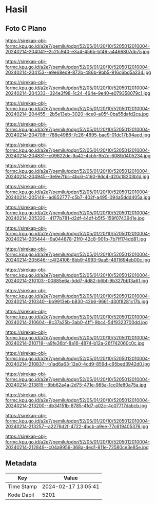 # Hasil

## Foto C Plano

https://sirekap-obj-formc.kpu.go.id/a2e7/pemilu/pdpr/52/05/01/20/10/5205012010004-20240214-204041--2c2fc940-e3a4-456b-bf46-a4466807db75.jpg

https://sirekap-obj-formc.kpu.go.id/a2e7/pemilu/pdpr/52/05/01/20/10/5205012010004-20240214-204153--e9e68ed9-872b-486b-9bb5-916c6bd5a234.jpg

https://sirekap-obj-formc.kpu.go.id/a2e7/pemilu/pdpr/52/05/01/20/10/5205012010004-20240214-204333--324e3f98-1c24-464e-9e40-e079358079c1.jpg

https://sirekap-obj-formc.kpu.go.id/a2e7/pemilu/pdpr/52/05/01/20/10/5205012010004-20240214-204455--2b5e13eb-3020-4ce0-a05f-0ba55dafd2ca.jpg

https://sirekap-obj-formc.kpu.go.id/a2e7/pemilu/pdpr/52/05/01/20/10/5205012010004-20240214-204708--788e4986-7c26-4695-bae9-01dc17b94aed.jpg

https://sirekap-obj-formc.kpu.go.id/a2e7/pemilu/pdpr/52/05/01/20/10/5205012010004-20240214-204831--c09622de-9a42-4cb5-9b2c-608fb1405234.jpg

https://sirekap-obj-formc.kpu.go.id/a2e7/pemilu/pdpr/52/05/01/20/10/5205012010004-20240214-204945--3e9e7fbc-4bc6-4160-9dc4-d20c18203b1d.jpg

https://sirekap-obj-formc.kpu.go.id/a2e7/pemilu/pdpr/52/05/01/20/10/5205012010004-20240214-205149--ad652777-c5b7-402f-a495-094a5ddd405a.jpg

https://sirekap-obj-formc.kpu.go.id/a2e7/pemilu/pdpr/52/05/01/20/10/5205012010004-20240214-205320--4177b781-d2df-44df-b5f5-159f0743941e.jpg

https://sirekap-obj-formc.kpu.go.id/a2e7/pemilu/pdpr/52/05/01/20/10/5205012010004-20240214-205444--9a044878-21f0-42c8-901b-7b7ff174dd81.jpg

https://sirekap-obj-formc.kpu.go.id/a2e7/pemilu/pdpr/52/05/01/20/10/5205012010004-20240214-205646--c4f24106-6bb9-4993-9aa5-4811694eb00c.jpg

https://sirekap-obj-formc.kpu.go.id/a2e7/pemilu/pdpr/52/05/01/20/10/5205012010004-20240214-210103--00885e6a-5dd7-4d82-b6bf-9b327bb13a61.jpg

https://sirekap-obj-formc.kpu.go.id/a2e7/pemilu/pdpr/52/05/01/20/10/5205012010004-20240214-210340--bb9913eb-b830-42b6-9661-d30f8281c17b.jpg

https://sirekap-obj-formc.kpu.go.id/a2e7/pemilu/pdpr/52/05/01/20/10/5205012010004-20240214-210604--8c37a25b-3ab0-4ff1-9bc4-54f9323700dd.jpg

https://sirekap-obj-formc.kpu.go.id/a2e7/pemilu/pdpr/52/05/01/20/10/5205012010004-20240214-210718--a9fe36bf-8a16-4874-b12a-26f742060c0c.jpg

https://sirekap-obj-formc.kpu.go.id/a2e7/pemilu/pdpr/52/05/01/20/10/5205012010004-20240214-210837--b1ad6a63-12e0-4cd9-859d-c95bed3942d0.jpg

https://sirekap-obj-formc.kpu.go.id/a2e7/pemilu/pdpr/52/05/01/20/10/5205012010004-20240214-213815--9bb62a4a-2d75-471e-985a-1cc0fe80a75a.jpg

https://sirekap-obj-formc.kpu.go.id/a2e7/pemilu/pdpr/52/05/01/20/10/5205012010004-20240214-213200--db34151b-8785-4fd7-a02c-4c07717dabcb.jpg

https://sirekap-obj-formc.kpu.go.id/a2e7/pemilu/pdpr/52/05/01/20/10/5205012010004-20240214-213257--a2276d2f-4722-4bcb-a9ee-77c619405376.jpg

https://sirekap-obj-formc.kpu.go.id/a2e7/pemilu/pdpr/52/05/01/20/10/5205012010004-20240214-212849--c04a9959-368a-4ed1-811e-72580ce3e85e.jpg


## Metadata

| Key        | Value               |
| ---------- | ------------------- |
| Time Stamp | 2024-02-17 13:05:41 |
| Kode Dapil | 5201                |



